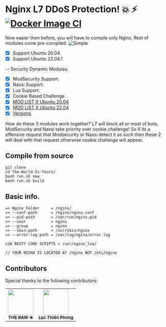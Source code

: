 # Nginx L7 DDoS Protection! :boom: :zap: [![Docker Image CI](https://github.com/theraw/The-World-Is-Yours/workflows/BobTheBuilder/badge.svg?branch=master)](https://github.com/theraw/The-World-Is-Yours/actions/workflows/docker-image.yml)
Now easier then before, you will have to compile only Nginx, Rest of modules come pre-compiled.
![Simple](https://c.tenor.com/uYqsM9uIyuYAAAAC/simple-easy.gif)

- [x] Support Ubuntu 20.04.
- [x] Support Ubuntu 22.04.1

-- Security Dynamic Modules.
 - [x] ModSecurity Support.
 - [x] Naxsi Support.
 - [x] Lua Support.
 - [x] Cookie Based Challenge.
 - [x] [MOD LIST X Ubuntu 20.04](https://github.com/theraw/The-World-Is-Yours/tree/master/static/Focal/mod)
 - [x] [MOD LIST X Ubuntu 22.04](https://github.com/theraw/The-World-Is-Yours/tree/master/static/Jammy/mod)
 - [x] [Versions](https://github.com/theraw/The-World-Is-Yours/blob/master/version)
 
How do these 3 modules work together? L7 will block all or most of bots, ModSecurity and Naxsi take priority over cookie challenge!
So if its a offensive request that Modsecurity or Naxsi detect it as such then these 2 will deal with that request otherwise cookie challenge will appear.

## Compile from source
```
git clone
cd The-World-Is-Yours/
bash run.sh new
bash run.sh build
```



## Basic info.

```
=> Nginx Folder     = /nginx/
=> --conf-path      = /nginx/nginx.conf
=> --pid-path       = /var/run/nginx.pid 
=> --user           = nginx 
=> --group          = nginx
=> --sbin-path      = /usr/sbin/nginx
=> --error-log-path = /var/log/nginx/error.log

LUA RESTY CORE SCRIPTS = /usr/nginx_lua/

// YOUR NGINX IS LOCATED AT /nginx NOT /etc/nginx
```


## Contributors

Special thanks to the following contributors:

<!-- prettier-ignore-start -->
<!-- markdownlint-disable -->
<table>
	<tr>
		<td align="center">
			<a href="https://github.com/theraw">
				<img src="https://avatars.githubusercontent.com/u/32969774?v=4" width="80" alt=""/>
				<br /><sub><b>ƬHE ЯAW ☣</b></sub>
			</a>
		</td>
		<td align="center">
			<a href="https://github.com/lucthienphong1120">
				<img src="https://avatars.githubusercontent.com/u/90561566?v=4" width="80" alt=""/>
				<br /><sub><b>Lục Thiên Phong</b></sub>
			</a>
		</td>
	</tr>
</table>
